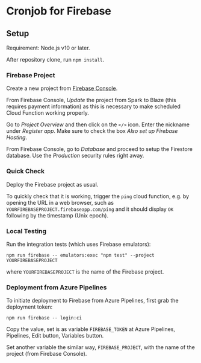 # Cronjob for Firebase

## Setup

Requirement: Node.js v10 or later.

After repository clone, run `npm install`.

### Firebase Project

Create a new project from [Firebase Console](https://console.firebase.google.com).

From Firebase Console, _Update_ the project from Spark to Blaze (this requires payment information) as this is necessary to make scheduled Cloud Function working properly.

Go to _Project Overview_ and then click on the `</>` icon. Enter the nickname under _Register app_. Make sure to check the box _Also set up Firebase Hosting_.

From Firebase Console, go to _Database_ and proceed to setup the Firestore database. Use the _Production_ security rules right away.

### Quick Check

Deploy the Firebase project as usual.

To quickly check that it is working, trigger the `ping` cloud function, e.g. by opening the URL in a web browser, such as `YOURFIREBASEPROJECT.firebaseapp.com/ping` and it should display `OK` following by the timestamp (Unix epoch).

### Local Testing

Run the integration tests (which uses Firebase emulators):
```
npm run firebase -- emulators:exec "npm test" --project YOURFIREBASEPROJECT
```
where `YOURFIREBASEPROJECT` is the name of the Firebase project.

### Deployment from Azure Pipelines

To initiate deployment to Firebase from Azure Pipelines, first grab the deployment token:
```
npm run firebase -- login:ci
```
Copy the value, set is as variable `FIREBASE_TOKEN` at Azure Pipelines, Pipelines, Edit button, Variables button.

Set another variable the similar way, `FIREBASE_PROJECT`, with the name of the project (from Firebase Console).